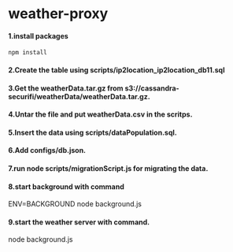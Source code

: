 weather-proxy
=============
#### 1.install packages
    npm install
#### 2.Create the table using scripts/ip2location_ip2location_db11.sql
#### 3.Get the weatherData.tar.gz from s3://cassandra-securifi/weatherData/weatherData.tar.gz.
#### 4.Untar the file and put weatherData.csv in the scritps.
#### 5.Insert the data using scripts/dataPopulation.sql.
#### 6.Add configs/db.json.
#### 7.run node scripts/migrationScript.js for migrating the data.
#### 8.start background with command
  ENV=BACKGROUND node background.js
#### 9.start the weather server with command.
  node background.js
